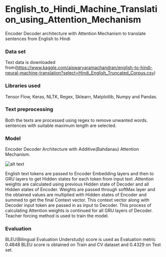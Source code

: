 # English_to_Hindi_Machine_Translation_using_Attention_Mechanism
Encoder Decoder architecture with Attention Mechanism to translate sentences from English to Hindi
### Data set
Text data is downloaded from(https://www.kaggle.com/aiswaryaramachandran/english-to-hindi-neural-machine-translation?select=Hindi_English_Truncated_Corpus.csv)

### Libraries used ###
Tensor Flow, Keras, NLTK, Regex, Sklearn, Matplotlib, Numpy and Pandas.

### Text preprocessing
Both the texts are processed using regex to remove unwanted words. sentences with suitable maximum length are selected.

### Model ###
Encoder Decoder Architecture with Additive(Bahdanau) Attention Mechanism.

![alt text](http://www.aican.hu/wp-content/uploads/2018/08/bahdanau.png)
 
English text tokens are passed to Encoder Embedding layers and then to GRU layers to get Hidden states for each token from input text .Attention weights are calculated using previous Hidden state of Decoder and all Hidden states of Encoder. Weights are passed through softMax layer and the obtained values are multiplied with Hidden states of Encoder and summed to get the final Context vector. This context vector along with Decoder input token are passed in as input to Decoder. This process of calculating Attention weights is continued for all GRU layers of Decoder.
Teacher forcing method is used to train the model. 

### Evaluation ###
BLEU(Bilingual Evaluation Understudy) score is used as Evaluation metric
0.4848 BLEU score is obtained on Train and CV dataset and 0.4329 on Test set.

